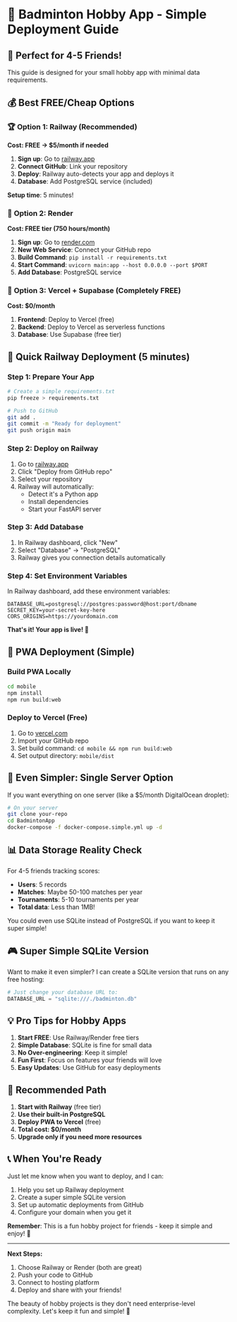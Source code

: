 # 🏸 Badminton Hobby App - Simple Deployment Guide

## 🎯 Perfect for 4-5 Friends!

This guide is designed for your small hobby app with minimal data requirements.

## 💰 **Best FREE/Cheap Options**

### 🏆 **Option 1: Railway (Recommended)**
**Cost: FREE → $5/month if needed**

1. **Sign up**: Go to [railway.app](https://railway.app)
2. **Connect GitHub**: Link your repository
3. **Deploy**: Railway auto-detects your app and deploys it
4. **Database**: Add PostgreSQL service (included)

**Setup time**: 5 minutes!

### 🥈 **Option 2: Render**
**Cost: FREE tier (750 hours/month)**

1. **Sign up**: Go to [render.com](https://render.com)
2. **New Web Service**: Connect your GitHub repo
3. **Build Command**: `pip install -r requirements.txt`
4. **Start Command**: `uvicorn main:app --host 0.0.0.0 --port $PORT`
5. **Add Database**: PostgreSQL service

### 🥉 **Option 3: Vercel + Supabase (Completely FREE)**
**Cost: $0/month**

1. **Frontend**: Deploy to Vercel (free)
2. **Backend**: Deploy to Vercel as serverless functions
3. **Database**: Use Supabase (free tier)

## 🚀 **Quick Railway Deployment (5 minutes)**

### Step 1: Prepare Your App
```bash
# Create a simple requirements.txt
pip freeze > requirements.txt

# Push to GitHub
git add .
git commit -m "Ready for deployment"
git push origin main
```

### Step 2: Deploy on Railway
1. Go to [railway.app](https://railway.app)
2. Click "Deploy from GitHub repo"
3. Select your repository
4. Railway will automatically:
   - Detect it's a Python app
   - Install dependencies
   - Start your FastAPI server

### Step 3: Add Database
1. In Railway dashboard, click "New"
2. Select "Database" → "PostgreSQL"
3. Railway gives you connection details automatically

### Step 4: Set Environment Variables
In Railway dashboard, add these environment variables:
```
DATABASE_URL=postgresql://postgres:password@host:port/dbname
SECRET_KEY=your-secret-key-here
CORS_ORIGINS=https://yourdomain.com
```

**That's it! Your app is live! 🎉**

## 📱 **PWA Deployment (Simple)**

### Build PWA Locally
```bash
cd mobile
npm install
npm run build:web
```

### Deploy to Vercel (Free)
1. Go to [vercel.com](https://vercel.com)
2. Import your GitHub repo
3. Set build command: `cd mobile && npm run build:web`
4. Set output directory: `mobile/dist`

## 🔧 **Even Simpler: Single Server Option**

If you want everything on one server (like a $5/month DigitalOcean droplet):

```bash
# On your server
git clone your-repo
cd BadmintonApp
docker-compose -f docker-compose.simple.yml up -d
```

## 📊 **Data Storage Reality Check**

For 4-5 friends tracking scores:
- **Users**: 5 records
- **Matches**: Maybe 50-100 matches per year
- **Tournaments**: 5-10 tournaments per year
- **Total data**: Less than 1MB!

You could even use SQLite instead of PostgreSQL if you want to keep it super simple!

## 🎮 **Super Simple SQLite Version**

Want to make it even simpler? I can create a SQLite version that runs on any free hosting:

```python
# Just change your database URL to:
DATABASE_URL = "sqlite:///./badminton.db"
```

## 💡 **Pro Tips for Hobby Apps**

1. **Start FREE**: Use Railway/Render free tiers
2. **Simple Database**: SQLite is fine for small data
3. **No Over-engineering**: Keep it simple!
4. **Fun First**: Focus on features your friends will love
5. **Easy Updates**: Use GitHub for easy deployments

## 🚀 **Recommended Path**

1. **Start with Railway** (free tier)
2. **Use their built-in PostgreSQL**
3. **Deploy PWA to Vercel** (free)
4. **Total cost: $0/month**
5. **Upgrade only if you need more resources**

## 📞 **When You're Ready**

Just let me know when you want to deploy, and I can:
1. Help you set up Railway deployment
2. Create a super simple SQLite version
3. Set up automatic deployments from GitHub
4. Configure your domain when you get it

**Remember**: This is a fun hobby project for friends - keep it simple and enjoy! 🏸

---

**Next Steps:**
1. Choose Railway or Render (both are great)
2. Push your code to GitHub
3. Connect to hosting platform
4. Deploy and share with your friends!

The beauty of hobby projects is they don't need enterprise-level complexity. Let's keep it fun and simple! 🎉
